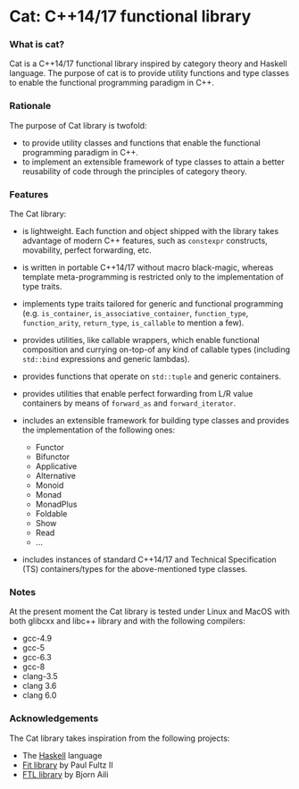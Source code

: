 Cat: C++14/17 functional library
=============================

### What is cat?

Cat is a C++14/17 functional library inspired by category theory 
and Haskell language.
The purpose of cat is to provide utility functions and type classes 
to enable the functional programming paradigm in C++.

### Rationale 

The purpose of Cat library is twofold: 

* to provide utility classes and functions that enable the functional programming paradigm in C++. 
* to implement an extensible framework of type classes to attain a better reusability of code 
through the principles of category theory.


### Features

The Cat library:

* is lightweight. Each function and object shipped with the library
takes advantage of modern C++ features, such as `constexpr` constructs, movability, 
perfect forwarding, etc.
* is written in portable C++14/17 without macro black-magic, whereas 
template meta-programming is restricted only to the implementation of type traits.
* implements type traits tailored for generic and functional programming (e.g. `is_container`, 
`is_associative_container`, `function_type`, `function_arity`, `return_type`, `is_callable` to mention a few).
* provides utilities, like callable wrappers, which enable functional composition and 
currying on-top-of any kind of callable types (including `std::bind` expressions 
and generic lambdas).
* provides functions that operate on `std::tuple` and generic containers. 
* provides utilities that enable perfect forwarding from L/R value containers 
by means of `forward_as` and `forward_iterator`.  
* includes an extensible framework for building type classes and provides the
implementation of the following ones:
    * Functor
    * Bifunctor
    * Applicative
    * Alternative 
    * Monoid 
    * Monad
    * MonadPlus
    * Foldable
    * Show
    * Read
    * ...

* includes instances of standard C++14/17 and Technical Specification (TS) containers/types for the above-mentioned type classes.

### Notes

At the present moment the Cat library is tested under Linux and MacOS with both glibcxx and libc++
library and with the following compilers:
    
* gcc-4.9
* gcc-5 
* gcc-6.3
* gcc-8
* clang-3.5 
* clang 3.6 
* clang 6.0 


### Acknowledgements

The Cat library takes inspiration from the following projects:

* The [Haskell](https://www.haskell.org) language
* [Fit library](https://github.com/pfultz2/Fit) by Paul Fultz II
* [FTL library](https://github.com/beark/ftl) by Bjorn Aili

